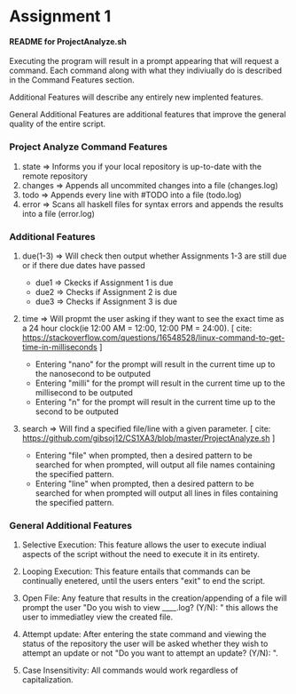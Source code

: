 # Assignment 1

#### README for ProjectAnalyze.sh 
Executing the program will result in a prompt appearing that will request a command. Each command along with what they indiviually do is described in the Command Features section.

Additional Features will describe any entirely new implented features.

General Additional Features are additional features that improve the general quality of the entire script.

### Project Analyze Command Features
1. state => Informs you if your local repository is up-to-date with the remote repository
2. changes => Appends all uncommited changes into a file (changes.log)
3. todo => Appends every line with #TODO into a file (todo.log)
4. error => Scans all haskell files for syntax errors and appends the results into a file (error.log)

### Additional Features
1. due(1-3) => Will check then output whether Assignments 1-3 are still due or if there due dates have passed
	- due1 => Ckecks if Assignment 1 is due
	- due2 => Checks if Assignment 2 is due
	- due3 => Checks if Assignment 3 is due

2. time => Will propmt the user asking if they want to see the exact time as a 24 hour clock(ie 12:00 AM = 12:00, 12:00 PM = 24:00). [ cite: https://stackoverflow.com/questions/16548528/linux-command-to-get-time-in-milliseconds ]
	* Entering "nano" for the prompt will result in the current time up to the nanosecond to be outputed
	* Entering "milli" for the prompt will result in the current time up to the millisecond to be outputed
	* Entering "n" for the prompt will result in the current time up to the second to be outputed

3. search => Will find a specified file/line with a given parameter. [ cite: https://github.com/gibsoj12/CS1XA3/blob/master/ProjectAnalyze.sh ] 
	* Entering "file" when prompted, then a desired pattern to be searched for when prompted, will output all file names containing the specified pattern.
	* Entering "line" when prompted, then a desired pattern to be searched for when prompted will output all lines in files containing the specified pattern.

### General Additional Features
1. Selective Execution:
	This feature allows the user to execute indiual aspects of the script without the need to execute it in its entirety. 

2. Looping Execution:
	This feature entails that commands can be continually enetered, until the users enters "exit" to end the script.

3. Open File:
	Any feature that results in the creation/appending of a file will prompt the user "Do you wish to view ____.log? (Y/N): " this allows the user to immediatley view the created file.

4. Attempt update:
	After entering the state command and viewing the status of the repository the user will be asked whether they wish to attempt an update or not "Do you want to attempt an update? (Y/N): ". 

5. Case Insensitivity:
	All commands would work regardless of capitalization. 
